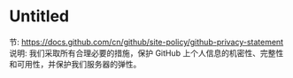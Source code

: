 # Untitled

节: https://docs.github.com/cn/github/site-policy/github-privacy-statement
说明: 我们采取所有合理必要的措施，保护 GitHub 上个人信息的机密性、完整性和可用性，并保护我们服务器的弹性。